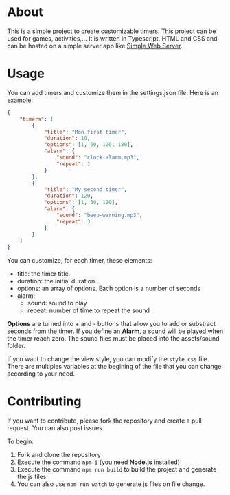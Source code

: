 # About
This is a simple project to create customizable timers. This project can be used for games, activities,...
It is written in Typescript, HTML and CSS and can be hosted on a simple server app like [Simple Web Server](https://simplewebserver.org/).

# Usage
You can add timers and customize them in the settings.json file.
Here is an example:
```json
{
    "timers": [
        {
            "title": "Mon first timer",
            "duration": 10,
            "options": [1, 60, 120, 180],
            "alarm": {
                "sound": "clock-alarm.mp3",
                "repeat": 1
            }
        },
        {
            "title": "My second timer",
            "duration": 120,
            "options": [1, 60, 120],
            "alarm": {
                "sound": "beep-warning.mp3",
                "repeat": 3
            }
        }
    ]
}
```

You can customize, for each timer, these elements:
- title: the timer title.
- duration: the initial duration.
- options: an array of options. Each option is a number of seconds
- alarm:
  - sound: sound to play
  - repeat: number of time to repeat the sound

**Options** are turned into + and - buttons that allow you to add or substract seconds from the timer.
If you define an **Alarm**, a sound will be played when the timer reach zero. The sound files must be placed into the assets/sound folder.

If you want to change the view style, you can modify the `style.css` file. There are multiples variables at the begining of the file that you can change according to your need.

# Contributing
If you want to contribute, please fork the repository and create a pull request. You can also post issues.

To begin:
1. Fork and clone the repository
2. Execute the command `npm i` (you need **Node.js** installed)
3. Execute the command `npm run build` to build the project and generate the js files
4. You can also use `npm run watch` to generate js files on file change.
 
